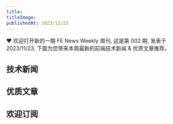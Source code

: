 ```yaml
---
title: 
titleImage: 
publishedAt: 2023/11/23
---
```


❤️ 欢迎打开新的一期 FE News Weekly 周刊, 这是第 002 期, 发表于 2023/11/23, 下面为您带来本周最新的前端技术新闻 & 优质文章推荐。

## 技术新闻

## 优质文章

## 欢迎订阅
